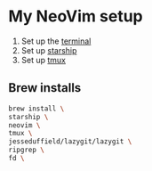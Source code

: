 # My NeoVim setup

1. Set up the [terminal](./docs/terminal.md)
2. Set up [starship](./docs/starship.md)
3. Set up [tmux](./docs/tmux.md)

## Brew installs

```bash
brew install \
starship \
neovim \
tmux \
jesseduffield/lazygit/lazygit \
ripgrep \
fd \
```
